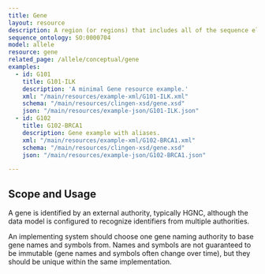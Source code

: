 ```yaml
---
title: Gene
layout: resource
description: A region (or regions) that includes all of the sequence elements necessary to encode a functional transcript. A gene may include regulatory regions, transcribed regions and/or other functional sequence regions.
sequence_ontology: SO:0000704
model: allele
resource: gene
related_page: /allele/conceptual/gene
examples:
  - id: G101
    title: G101-ILK
    description: 'A minimal Gene resource example.'
    xml: "/main/resources/example-xml/G101-ILK.xml"
    schema: "/main/resources/clingen-xsd/gene.xsd"
    json: "/main/resources/example-json/G101-ILK.json"
  - id: G102
    title: G102-BRCA1
    description: Gene example with aliases.
    xml: "/main/resources/example-xml/G102-BRCA1.xml"
    schema: "/main/resources/clingen-xsd/gene.xsd"
    json: "/main/resources/example-json/G102-BRCA1.json"

---
```



Scope and Usage
---------------

A gene is identified by an external authority, typically HGNC, although the data model is configured to recognize identifiers from multiple authorities.

An implementing system should choose one gene naming authority to base gene names and symbols from. Names and symbols are not guaranteed to be immutable (gene names and symbols often change over time), but they should be unique within the same implementation.



